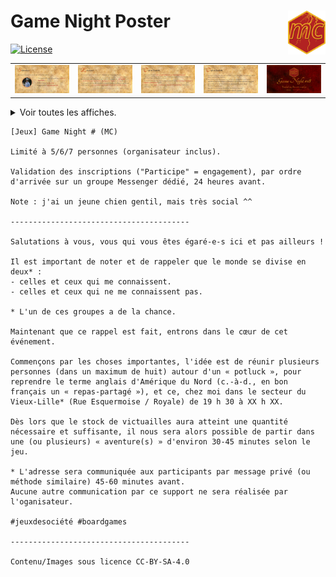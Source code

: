 Game Night Poster
<img src="https://raw.githubusercontent.com/mcanouil/hex-stickers/main/SVG/mcsb.svg" align="right" width="60" />
================

<!-- README.md is generated from README.Rmd. Please edit that file -->
<!-- badges: start -->

[![License](https://img.shields.io/github/license/mcanouil/game-night.png)](LICENSE)
<!-- badges: end -->

<table>
<tr>
<td>
<img alt="Poster for contents/contents-01 game night" src="contents/contents-01.png" />
</td>
<td>
<img alt="Poster for contents/contents-02 game night" src="contents/contents-02.png" />
</td>
<td>
<img alt="Poster for contents/contents-03 game night" src="contents/contents-03.png" />
</td>
<td>
<img alt="Poster for contents/contents-04 game night" src="contents/contents-04.png" />
</td>
<td>
<img alt="Poster for posters/2022-06-03 game night" src="posters/2022-06-03.png" />
</td>
</tr>
</table>
<details>
<summary>
Voir toutes les affiches.
</summary>
<table>
<tr>
<td>
<img alt="Poster for posters/2022-06-03 game night" src="posters/2022-06-03.png" />
</td>
<td>
<img alt="Poster for posters/2022-05-20 game night" src="posters/2022-05-20.png" />
</td>
<td>
<img alt="Poster for posters/2022-05-13 game night" src="posters/2022-05-13.png" />
</td>
<td>
<img alt="Poster for posters/2022-04-22 game night" src="posters/2022-04-22.png" />
</td>
</tr>
<tr>
<td>
<img alt="Poster for posters/2022-04-15 game night" src="posters/2022-04-15.png" />
</td>
<td>
<img alt="Poster for posters/2022-03-25 game night" src="posters/2022-03-25.png" />
</td>
<td>
<img alt="Poster for posters/2022-03-11 game night" src="posters/2022-03-11.png" />
</td>
<td>
<img alt="Poster for posters/2022-02-18 game night" src="posters/2022-02-18.png" />
</td>
</tr>
<tr>
<td>
<img alt="Poster for posters/2022-02-04 game night" src="posters/2022-02-04.png" />
</td>
<td>
<img alt="Poster for posters/2022-01-21 game night" src="posters/2022-01-21.png" />
</td>
<td>
<img alt="Poster for posters/2021-11-12 game night" src="posters/2021-11-12.png" />
</td>
<td>
<img alt="Poster for posters/2021-11-05 game night" src="posters/2021-11-05.png" />
</td>
</tr>
<tr>
<td>
<img alt="Poster for posters/2021-10-16 game night" src="posters/2021-10-16.png" />
</td>
<td>
<img alt="Poster for posters/2021-09-24 game night" src="posters/2021-09-24.png" />
</td>
<td>
<img alt="Poster for posters/2021-09-17 game night" src="posters/2021-09-17.png" />
</td>
<td>
<img alt="Poster for posters/2021-09-10 game night" src="posters/2021-09-10.png" />
</td>
</tr>
<tr>
<td>
<img alt="Poster for posters/2021-08-27 game night" src="posters/2021-08-27.png" />
</td>
<td>
<img alt="Poster for posters/2021-08-06 game night" src="posters/2021-08-06.png" />
</td>
</tr>
</table>
</details>

    [Jeux] Game Night # (MC)

    Limité à 5/6/7 personnes (organisateur inclus).

    Validation des inscriptions ("Participe" = engagement), par ordre d'arrivée sur un groupe Messenger dédié, 24 heures avant.

    Note : j'ai un jeune chien gentil, mais très social ^^

    ----------------------------------------

    Salutations à vous, vous qui vous êtes égaré-e-s ici et pas ailleurs !

    Il est important de noter et de rappeler que le monde se divise en deux* :
    - celles et ceux qui me connaissent.
    - celles et ceux qui ne me connaissent pas.

    * L'un de ces groupes a de la chance.

    Maintenant que ce rappel est fait, entrons dans le cœur de cet événement.

    Commençons par les choses importantes, l'idée est de réunir plusieurs personnes (dans un maximum de huit) autour d'un « potluck », pour reprendre le terme anglais d'Amérique du Nord (c.-à-d., en bon français un « repas-partagé »), et ce, chez moi dans le secteur du Vieux-Lille* (Rue Esquermoise / Royale) de 19 h 30 à XX h XX.

    Dès lors que le stock de victuailles aura atteint une quantité nécessaire et suffisante, il nous sera alors possible de partir dans une (ou plusieurs) « aventure(s) » d'environ 30-45 minutes selon le jeu.

    * L'adresse sera communiquée aux participants par message privé (ou méthode similaire) 45-60 minutes avant.
    Aucune autre communication par ce support ne sera réalisée par l'oganisateur.

    #jeuxdesociété #boardgames

    ----------------------------------------

    Contenu/Images sous licence CC-BY-SA-4.0
